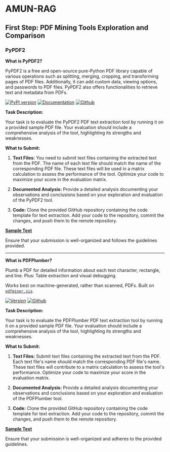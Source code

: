# AMUN-RAG

## First Step: PDF Mining Tools Exploration and Comparison

### PyPDF2 

**What is PyPDF2?**

PyPDF2 is a free and open-source pure-Python PDF library capable of various operations such as splitting, merging, cropping, and transforming pages of PDF files. Additionally, it can add custom data, viewing options, and passwords to PDF files. PyPDF2 also offers functionalities to retrieve text and metadata from PDFs.

[![PyPI version](https://badge.fury.io/py/pypdf.svg)](https://badge.fury.io/py/pypdf) [![Documentation](https://img.shields.io/badge/-documentation-green)](https://pypdf.readthedocs.io/en/stable/) [![Github](https://img.shields.io/badge/Github_Source-gray)](https://github.com/py-pdf/pypdf)

**Task Description:**

Your task is to evaluate the PyPDF2 PDF text extraction tool by running it on a provided sample PDF file. Your evaluation should include a comprehensive analysis of the tool, highlighting its strengths and weaknesses.

**What to Submit:**

1. **Text Files:** You need to submit text files containing the extracted text from the PDF. The name of each text file should match the name of the corresponding PDF file. These text files will be used in a matrix calculation to assess the performance of the tool. Optimize your code to maximize your score in the evaluation matrix.

2. **Documented Analysis:** Provide a detailed analysis documenting your observations and conclusions based on your exploration and evaluation of the PyPDF2 tool.

3. **Code:** Clone the provided GitHub repository containing the code template for text extraction. Add your code to the repository, commit the changes, and push them to the remote repository.


**[Sample Text](https://github.com/yazeedmshayekh2/SMSM-Internship/tree/main/RAG-AMUN/PDF-Mining)**

Ensure that your submission is well-organized and follows the guidelines provided.

___________________________________________________________________________________________________

**What is PDFPlumber?**

Plumb a PDF for detailed information about each text character, rectangle, and line. Plus: Table extraction and visual debugging.

Works best on machine-generated, rather than scanned, PDFs. Built on [`pdfminer.six`](https://github.com/pdfminer/pdfminer.six). 


[![Version](https://img.shields.io/pypi/v/pdfplumber.svg)](https://pypi.python.org/pypi/pdfplumber) [![Github](https://img.shields.io/badge/Github_Source-gray)](https://github.com/jsvine/pdfplumber/)

**Task Description:**

Your task is to evaluate the PDFPlumber PDF text extraction tool by running it on a provided sample PDF file. Your evaluation should include a comprehensive analysis of the tool, highlighting its strengths and weaknesses.

**What to Submit:**

1. **Text Files:** Submit text files containing the extracted text from the PDF. Each text file's name should match the corresponding PDF file's name. These text files will contribute to a matrix calculation to assess the tool's performance. Optimize your code to maximize your score in the evaluation matrix.

2. **Documented Analysis:** Provide a detailed analysis documenting your observations and conclusions based on your exploration and evaluation of the PDFPlumber tool.

3. **Code:** Clone the provided GitHub repository containing the code template for text extraction. Add your code to the repository, commit the changes, and push them to the remote repository.



**[Sample Text](https://github.com/SMSM-AI/AMUN-RAG/tree/main/Sample%20Text)**

Ensure that your submission is well-organized and adheres to the provided guidelines.

